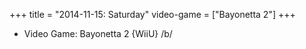 +++
title = "2014-11-15: Saturday"
video-game = ["Bayonetta 2"]
+++


* Video Game: Bayonetta 2 {WiiU} /b/